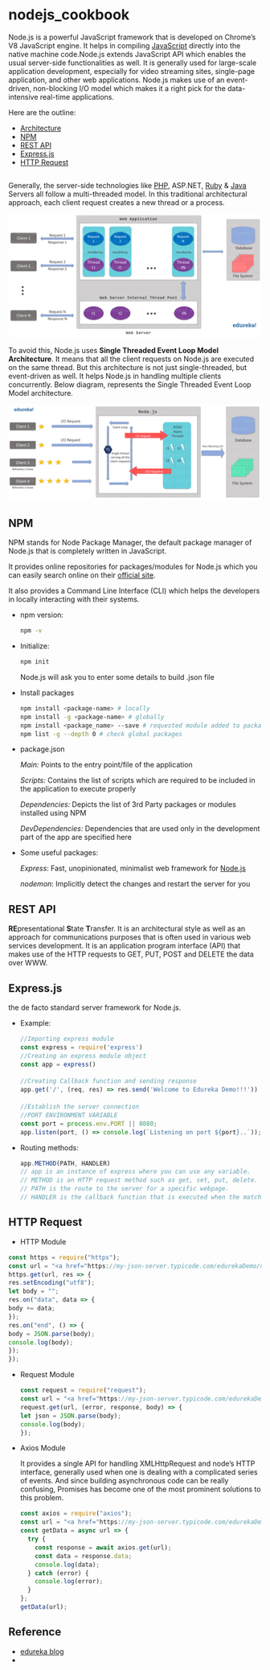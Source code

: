 # nodejs_cookbook
Node.js is a powerful JavaScript framework that is developed on Chrome’s V8 JavaScript engine. It helps in compiling [JavaScript](https://www.edureka.co/blog/what-is-javascript/) directly into the native machine code.Node.js extends JavaScript API which enables the usual server-side functionalities as well. It is generally used for large-scale application development, especially for video streaming sites, single-page application, and other web applications. Node.js makes use of an event-driven, non-blocking I/O model which makes it a right pick for the data-intensive real-time applications.

Here are the outline:

* <a href="#architect">Architecture</a>
* <a href="#npm">NPM</a>
* <a href="#rest-api">REST API</a>
* <a href="#express">Express.js</a>
* <a href="#http">HTTP Request</a>

## <div id="architect"></div>

Generally, the server-side technologies like [PHP](https://www.edureka.co/blog/php-tutorial-for-beginners/), ASP.NET, [Ruby](https://www.edureka.co/blog/ruby-on-rails-tutorial/) & [Java](https://www.edureka.co/blog/java-tutorial/) Servers all follow a multi-threaded model. In this traditional architectural approach, each client request creates a new thread or a process.

![alt text](img/NodeJS-Architecture.png "nodejs architecture")

To avoid this, Node.js uses **Single Threaded Event Loop Model** **Architecture**. It means that all the client requests on Node.js are executed on the same thread. But this architecture is not just single-threaded, but event-driven as well. It helps Node.js in handling multiple clients concurrently. Below diagram, represents the Single Threaded Event Loop Model architecture.

![alt text](img/Single-Thread-Architecture.png "nodejs architecture")


## <div id="npm">NPM</div>

NPM stands for Node Package Manager, the default package manager of Node.js that is completely written in JavaScript.

It provides online repositories for packages/modules for Node.js which you can easily search online on their [official site](https://www.npmjs.com/).

It also provides a Command Line Interface (CLI) which helps the developers in locally interacting with their systems.

* npm version: 

  ```bash
  npm -v
  ```

* Initialize:

  ```bash
  npm init
  ```

  Node.js will ask you to enter some details to build .json file

* Install packages

  ```bash
  npm install <package-name> # locally
  npm install -g <package-name> # globally
  npm install <package_name> --save # requested module added to package.json
  npm list -g --depth 0 # check global packages
  ```

* package.json

  *Main:* Points to the entry point/file of the application

  *Scripts:* Contains the list of scripts which are required to be included in the application to execute properly

  *Dependencies:* Depicts the list of 3rd Party packages or modules installed using NPM

  *DevDependencies:* Dependencies that are used only in the development part of the app are specified here

* Some useful packages:

  *Express*: Fast, unopinionated, minimalist web framework for [Node.js](https://nodejs.org/en/)

  *nodemon*: Implicitly detect the changes and restart the server for you

## <div id="rest-api">REST API</div>

**RE**presentational **S**tate **T**ransfer. It is an architectural style as well as an approach for communications purposes that is often used in various web services development. It is an application program interface (API) that makes use of the HTTP requests to GET, PUT, POST and DELETE the data over WWW.

## <div id="express">Express.js</div>

the de facto standard server framework for Node.js.

* Example:

  ``` javascript
  //Importing express module
  const express = require('express') 
  //Creating an express module object
  const app = express() 
   
  //Creating Callback function and sending response
  app.get('/', (req, res) => res.send('Welcome to Edureka Demo!!!'))
   
  //Establish the server connection
  //PORT ENVIRONMENT VARIABLE
  const port = process.env.PORT || 8080;
  app.listen(port, () => console.log(`Listening on port ${port}..`));
  ```

* Routing methods:

  ```javascript
  app.METHOD(PATH, HANDLER)
  // app is an instance of express where you can use any variable.
  // METHOD is an HTTP request method such as get, set, put, delete.
  // PATH is the route to the server for a specific webpage.
  // HANDLER is the callback function that is executed when the matching route is found.
  ```

## <div id='http'> HTTP Request </div>
* HTTP Module
```javascript
const https = require("https");
const url = "<a href="https://my-json-server.typicode.com/edurekaDemo/noderequest/db">https://my-json-server.typicode.com/edurekaDemo/noderequest/db</a>";
https.get(url, res => {
res.setEncoding("utf8");
let body = "";
res.on("data", data => {
body += data;
});
res.on("end", () => {
body = JSON.parse(body);
console.log(body);
});
});
```

* Request Module

  ```javascript
  const request = require("request");
  const url = "<a href="https://my-json-server.typicode.com/edurekaDemo/noderequest/db">https://my-json-server.typicode.com/edurekaDemo/noderequest/db</a>";
  request.get(url, (error, response, body) => {
  let json = JSON.parse(body);
  console.log(body);
  });
  ```

* Axios Module

  It provides a single API for handling XMLHttpRequest and node’s HTTP interface, generally used when one is dealing with a complicated series of events. And since building asynchronous code can be really confusing, Promises has become one of the most prominent solutions to this problem.

  ``` javascript
  const axios = require("axios");
  const url = "<a href="https://my-json-server.typicode.com/edurekaDemo/noderequest/db">https://my-json-server.typicode.com/edurekaDemo/noderequest/db</a>";
  const getData = async url => {
    try {
      const response = await axios.get(url);
      const data = response.data;
      console.log(data);
    } catch (error) {
      console.log(error);
    }
  };
  getData(url);
  ```

  

## Reference

* [edureka blog](https://www.edureka.co/blog/node-js-npm-tutorial/)
* 